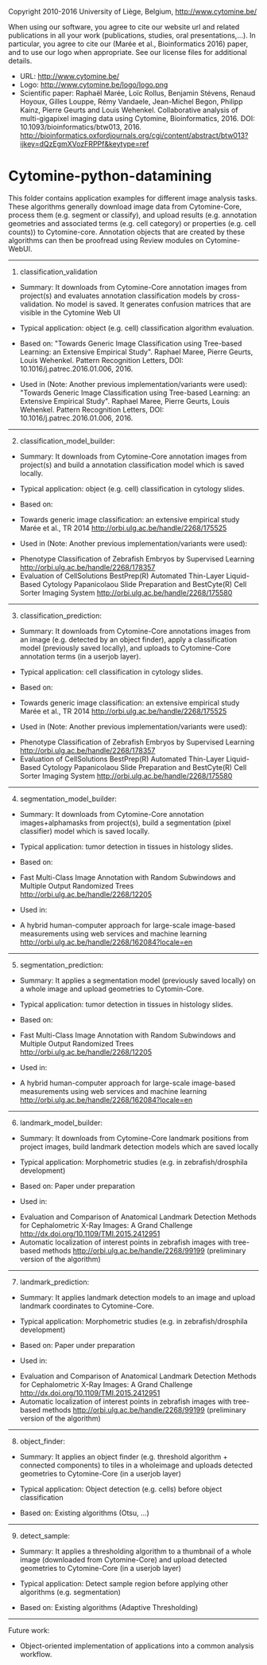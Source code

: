 Copyright 2010-2016 University of Liège, Belgium, http://www.cytomine.be/


When using our software, you agree to cite our website url and related publications in all your work (publications, studies, oral presentations,...). In particular, you agree to cite our (Marée et al., Bioinformatics 2016) paper, and to use our logo when appropriate. See our license files for additional details.

- URL: http://www.cytomine.be/
- Logo: http://www.cytomine.be/logo/logo.png
- Scientific paper: Raphaël Marée, Loïc Rollus, Benjamin Stévens, Renaud Hoyoux, Gilles Louppe, Rémy Vandaele, Jean-Michel Begon, Philipp Kainz, Pierre Geurts and Louis Wehenkel. Collaborative analysis of multi-gigapixel imaging data using Cytomine, Bioinformatics, 2016. DOI: 10.1093/bioinformatics/btw013, 2016. http://bioinformatics.oxfordjournals.org/cgi/content/abstract/btw013?ijkey=dQzEgmXVozFRPPf&keytype=ref

# Cytomine-python-datamining

This folder contains application examples for different image analysis tasks.
These algorithms generally download image data from Cytomine-Core, process them
(e.g. segment or classify), and upload results (e.g. annotation geometries
and associated terms (e.g. cell category) or properties (e.g. cell counts))
to Cytomine-core. Annotation objects that are created by these algorithms can then
be proofread using Review modules on Cytomine-WebUI.


---------------------------------------------------------------------------------
1) classification_validation
* Summary: It downloads from Cytomine-Core annotation images from project(s) and evaluates annotation classification models by cross-validation. No model is saved. It generates confusion matrices that are visible in the Cytomine Web UI

* Typical application: object (e.g. cell) classification algorithm evaluation.

* Based on:
"Towards Generic Image Classification using Tree-based Learning: an Extensive Empirical Study".
Raphael Maree, Pierre Geurts, Louis Wehenkel.
Pattern Recognition Letters, DOI: 10.1016/j.patrec.2016.01.006, 2016. 

* Used in (Note: Another previous implementation/variants were used):
"Towards Generic Image Classification using Tree-based Learning: an Extensive Empirical Study".
Raphael Maree, Pierre Geurts, Louis Wehenkel.
Pattern Recognition Letters, DOI: 10.1016/j.patrec.2016.01.006, 2016. 

---------------------------------------------------------------------------------
2) classification_model_builder:

* Summary: It downloads from Cytomine-Core annotation images from project(s) and build a annotation classification model which is saved locally.

* Typical application: object (e.g. cell) classification in cytology slides.

* Based on:
- Towards generic image classification: an extensive empirical study
Marée et al., TR 2014 http://orbi.ulg.ac.be/handle/2268/175525

* Used in (Note: Another previous implementation/variants were used):
- Phenotype Classification of Zebrafish Embryos by Supervised Learning
http://orbi.ulg.ac.be/handle/2268/178357
- Evaluation of CellSolutions BestPrep(R) Automated Thin-Layer Liquid-Based Cytology Papanicolaou Slide Preparation and BestCyte(R) Cell Sorter Imaging System
http://orbi.ulg.ac.be/handle/2268/175580


---------------------------------------------------------------------------------
3) classification_prediction:

* Summary: It downloads from Cytomine-Core annotations images from an image (e.g. detected by an object finder), 
apply a classification model (previously saved locally), and  uploads to Cytomine-Core annotation 
terms (in a userjob layer).

* Typical application: cell classification in cytology slides.

* Based on:
- Towards generic image classification: an extensive empirical study
Marée et al., TR 2014 http://orbi.ulg.ac.be/handle/2268/175525

* Used in (Note: Another previous implementation/variants were used):
- Phenotype Classification of Zebrafish Embryos by Supervised Learning
http://orbi.ulg.ac.be/handle/2268/178357
- Evaluation of CellSolutions BestPrep(R) Automated Thin-Layer Liquid-Based Cytology Papanicolaou Slide Preparation and BestCyte(R) Cell Sorter Imaging System
http://orbi.ulg.ac.be/handle/2268/175580


---------------------------------------------------------------------------------
4) segmentation_model_builder:

* Summary: It downloads from Cytomine-Core annotation images+alphamasks from project(s), build a segmentation (pixel classifier) model which is saved locally.

* Typical application: tumor detection in tissues in histology slides.

* Based on:
- Fast Multi-Class Image Annotation with Random Subwindows and Multiple Output Randomized Trees
http://orbi.ulg.ac.be/handle/2268/12205

* Used in:
- A hybrid human-computer approach for large-scale image-based measurements using web services and machine learning
http://orbi.ulg.ac.be/handle/2268/162084?locale=en

---------------------------------------------------------------------------------
5) segmentation_prediction:

* Summary: It applies a segmentation model (previously saved locally) on a whole image and upload geometries to Cytomin-Core.

* Typical application: tumor detection in tissues in histology slides.

* Based on:
- Fast Multi-Class Image Annotation with Random Subwindows and Multiple Output Randomized Trees
http://orbi.ulg.ac.be/handle/2268/12205

* Used in:
- A hybrid human-computer approach for large-scale image-based measurements using web services and machine learning
http://orbi.ulg.ac.be/handle/2268/162084?locale=en


---------------------------------------------------------------------------------
6) landmark_model_builder:

* Summary: It downloads from Cytomine-Core landmark positions from project images, build landmark detection models which are saved locally

* Typical application: Morphometric studies (e.g. in zebrafish/drosphila development)

* Based on:
Paper under preparation

* Used in:
- Evaluation and Comparison of Anatomical Landmark Detection Methods for Cephalometric X-Ray Images: A Grand Challenge
http://dx.doi.org/10.1109/TMI.2015.2412951
- Automatic localization of interest points in zebrafish images with tree-based methods 
http://orbi.ulg.ac.be/handle/2268/99199 (preliminary version of the algorithm)

---------------------------------------------------------------------------------
7) landmark_prediction:

* Summary: It applies landmark detection models to an image and upload landmark coordinates to Cytomine-Core.

* Typical application: Morphometric studies (e.g. in zebrafish/drosphila development)

* Based on:
Paper under preparation

* Used in:
- Evaluation and Comparison of Anatomical Landmark Detection Methods for Cephalometric X-Ray Images: A Grand Challenge
http://dx.doi.org/10.1109/TMI.2015.2412951
- Automatic localization of interest points in zebrafish images with tree-based methods 
http://orbi.ulg.ac.be/handle/2268/99199 (preliminary version of the algorithm)

---------------------------------------------------------------------------------

8) object_finder:

* Summary: It applies an object finder (e.g. threshold algorithm + connected components) to
tiles in a wholeimage and uploads detected geometries to Cytomine-Core (in a userjob layer)

* Typical application: Object detection (e.g. cells) before object classification

* Based on:
Existing algorithms (Otsu, ...)


---------------------------------------------------------------------------------

9) detect_sample:

* Summary: It applies a thresholding algorithm to a thumbnail of a whole image (downloaded
from Cytomine-Core) and upload detected geometries to Cytomine-Core (in a userjob layer)

* Typical application: Detect sample region before applying other algorithms (e.g. segmentation)

* Based on:
Existing algorithms (Adaptive Thresholding)


---------------------------------------------------------------------------------


Future work:
- Object-oriented implementation of applications into a common analysis workflow.
